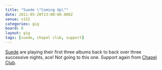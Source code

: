 ```yaml
---
title: "Suede \"Coming Up\""
date: 2011-05-20T23:00:00.000Z
venue: v152
categories: gig
board: 8
layout: gig
tags: [suede, chapel club, support]
---
```

<a href="/wiki/suede">Suede</a> are playing their first three albums back to back over three successive nights, ace!
Not going to this one. Support again from <a href="/wiki/chapel+club">Chapel Club</a>.